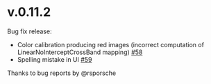 v.0.11.2
========

Bug fix release:

* Color calibration producing red images (incorrect computation of LinearNoInterceptCrossBand mapping) [#58]
* Spelling mistake in UI [#59]

Thanks to bug reports by @rsporsche

[#58]: https://github.com/ij-plugins/ijp-color/issues/58

[#59]: https://github.com/ij-plugins/ijp-color/issues/59

